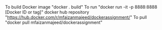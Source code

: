 To build Docker image "docker . build"
To run "docker run -it -p 8888:8888 [Docker ID or tag]" 
docker hub repository "https://hub.docker.com/r/mfaizanmajeed/dockerassignment/"
To pull "docker pull mfaizanmajeed/dockerassignment"
